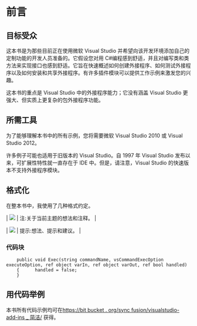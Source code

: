 # 前言

## 目标受众

这本书是为那些目前正在使用微软 Visual Studio 并希望向该开发环境添加自己的定制功能的开发人员准备的。它假设您对用 C#编程感到舒适，并且对编写类和类方法来实现接口也感到舒适。它旨在快速概述如何创建外接程序、如何测试外接程序以及如何安装和共享外接程序。有许多插件模块可以提供工作示例来激发您的兴趣。

这本书的重点是 Visual Studio 中的外接程序能力；它没有涵盖 Visual Studio 更强大、但实质上更复杂的包外接程序功能。

## 所需工具

为了能够理解本书中的所有示例，您将需要微软 Visual Studio 2010 或 Visual Studio 2012。

许多例子可能也适用于旧版本的 Visual Studio。自 1997 年 Visual Studio 发布以来，可扩展性特性就一直存在于 IDE 中。但是，请注意，Visual Studio 的快速版本不支持外接程序模块。

## 格式化

在整本书中，我使用了几种格式约定。

| ![](../Images/image001.png) | 注:关于当前主题的想法和注释。 |

| ![](../Images/tip.png) | 提示:想法、提示和建议。 |

### 代码块

```
    public void Exec(string commandName, vsCommandExecOption executeOption, ref object varIn, ref object varOut, ref bool handled)
    {      handled = false;
    }

```

## 用代码举例

本书所有代码示例均可在[https://bit bucket . org/sync fusion/visualstudio-add-ins _ 简洁/](https://bitbucket.org/syncfusion/visualstudio-add-ins_succinctly/) 获得。